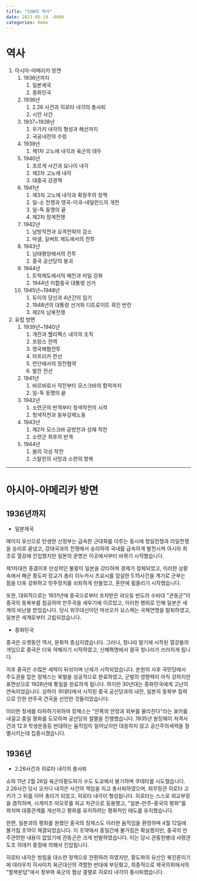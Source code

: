 ```yaml
---
title: "SSW의 역사"
date: 2021-05-19 -0400
categories: Home
---
```

역사
==
1. 아시아-아메리카 방면
    1. 1936년까지
        1. 일본제국
        2. 중화민국
    2. 1936년
        1. 2.26 사건과 히로타 내각의 총사퇴
        2. 시안 사건
    3. 1937~1938년
        1. 우가키 내각의 형성과 해산까지
        2. 국공내전의 수렁
    4. 1939년
        1. 제1차 고노에 내각과 육군의 대두
    5. 1940년
        1. 조르게 사건과 요나이 내각
        2. 제2차 고노에 내각
        3. 대중국 강경책
    6. 1941년
        1. 제3차 고노에 내각과 확장주의 정책
        2. 일-소 전쟁과 영국-미국-네덜란드의 개전
        3. 일-독 동맹의 끝
        4. 제2차 장계전쟁
    7. 1942년
        1. 남방작전과 요격전략의 감소
        2. 마셜, 길버트 제도에서의 전투
    8. 1943년
        1. 남태평양에서의 전투
        2. 중국 공산당의 붕괴
    9. 1944년
        1. 트럭제도에서의 해전과 미일 강화
        2. 1944년 미합중국 대통령 선거
    10. 1945년~1948년
        1. 듀이의 당선과 4년간의 임기
        2. 1948년의 대통령 선거와 디트로이트 흑인 반란
        3. 제2차 남북전쟁
2. 유럽 방면
    1. 1939년~1940년
        1. 개전과 핼리팩스 내각의 조직
        2. 프랑스 전역
        3. 영국해협전투
        4. 아프리카 전선
        5. 런던에서의 정전협약
        6. 발칸 전선
    2. 1941년
        1. 바르바로사 작전부터 모스크바의 함락까지
        2. 일-독 동맹의 끝
    3. 1942년
        1. 소련군의 반격부터 청색작전의 시작
        2. 청색작전과 동부강제노동
    4. 1943년
        1. 제2차 모스크바 공방전과 성채 작전
        2. 소련군 최후의 반격
    5. 1944년
        1. 봄의 각성 작전
        2. 스탈린의 사망과 소련의 항복
---------------------------------------
# 아시아-아메리카 방면
## 1936년까지
* 일본제국

메이지 유신으로 탄생한 신정부는 급속한 근대화를 이루는 동시에 청일전쟁과 러일전쟁을 승리로 끝냈고, 강대국과의 전쟁에서 승리하여 국내를 급속하게 발전시켜 아시아 최초로 열강에 진입했지만 일본의 운명은 이곳에서부터 바뀌기 시작했습니다.

제1차대전 종결이후 만성적인 불황이 일본을 강타하며 경제가 정체되었고, 이러한 상황속에서 해군 황도파 장교가 총리 이누카시 츠요시를 암살한 5.15사건을 계기로 군부는 힘을 더욱 강화하고 민주정치를 쇠퇴하게 만들었고, 혼란에 휩쓸리기 시작했습니다.

또한, 대외적으로는 1931년에 중국으로부터 조차받은 랴오둥 반도의 수비대 "관동군"이 중국의 동북부를 침공하여 만주국을 세우기에 이르었고, 이러한 행위로 인해 일본은 세계의 비난을 받았습니다. 당시 외무대신이던 마쓰오카 요스케는 국제연맹을 탈퇴하였고, 일본은 세계로부터 고립되었습니다.

* 중화민국

중국은 오랫동안 역사, 문화적 중심지였습니다. 그러나, 청나라 말기에 시작된 열강들의 개입으로 중국은 더욱 약해지기 시작하였고, 신해혁명에서 결국 청나라가 쓰러지게 됩니다.

이후 중국은 수많은 세력이 뒤섞이며 난세가 시작되었습니다. 쑨원의 사후 국민당에서 주도권을 잡은 장제스는 북벌을 성공적으로 완료하였고, 군벌의 영향력이 아직 강하지만 표면상으로 1928년에 통일을 완료하게 됩니다. 하지만 30년대는 중화민국에게 고난의 연속이었습니다. 상하이 쿠데타에서 시작된 중국 공산당과의 내전, 일본의 동북부 침략으로 인한 만주국 건국을 선언한 것들이었습니다.

이러한 정세를 타파하기위하여 장제스는 "안쪽의 안정과 외부를 물리친다"라는 표어를 내걸고 중일 평화를 도모하며 공산당의 절멸을 진행했습니다. 1935년 왕징웨이 저격사건과 12.9 학생운동등 반대하는 움직임이 일어났지만 대응하지 않고 공산주의세력을 절멸시키는데 집중시켰습니다.

## 1936년
* 2.26사건과 히로타 내각의 총사퇴

쇼와 11년 2월 26일 육군의황도파가 수도 도쿄에서 봉기하며 쿠데타를 시도했습니다. 2.26사건 당시 오카다 내각은 사건의 책임을 지고 총사퇴하였으며, 외무장관 히로타 고키가 그 뒤를 이어 총리가 되었고, 히로타 내각이 형성됩니다. 히로타는 스스로 외교부장을 겸직하며, 시게미츠 마모루를 외교 차관으로 등용했고, "일본-만주-중국의 평화"를 외치며 대중관계를 개선하고 평화를 유지하려는 평화적인 태도를 유지했습니다.

한편, 일본과의 평화를 원했던 중국의 장제스도 이러한 움직임을 환영하며 4월 12일에 불가침 조약이 체결되었습니다. 이 조약에서 중일간에 불가침은 확실했지만, 중국의 만주관련한 내용이 없었기에 관동군은 크게 반발하였습니다. 이는 당시 관동헌병대 사령관 도조 히데키 중장에 의해서 진압됩니다.

히로타 내각은 방침을 대소련 정책으로 전환하려 하였지만, 황도파의 유산인 북진론이기에 데라우치 히사이치 육군대신의 격렬한 반대에 부딛혔고, 최종적으로 제국의회에서의 "할복문답"에서 정부와 육군의 협상 결렬로 히로타 내각이 총사퇴했습니다.